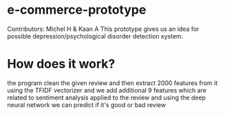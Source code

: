 # e-commerce-prototype
Contributors: Michel H & Kaan A
This prototype gives us an idea for possible depression/psychological disorder detection system.
# How does it work?
the program clean the given review and then extract 2000 features from it using the TFIDF vectorizer and we add additional 9 features which are related to sentiment analysis applied to the review and using the deep neural network we can predict if it's good or bad review


